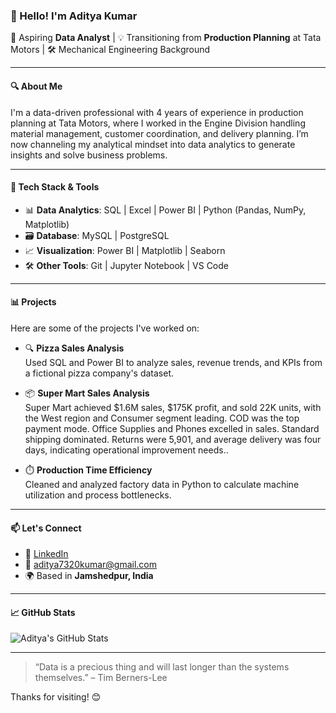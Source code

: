 ### 👋 Hello! I'm Aditya Kumar

🚀 Aspiring **Data Analyst** | 💡 Transitioning from **Production Planning** at Tata Motors | 🛠️ Mechanical Engineering Background

---

#### 🔍 About Me
I'm a data-driven professional with 4 years of experience in production planning at Tata Motors, where I worked in the Engine Division handling material management, customer coordination, and delivery planning. I’m now channeling my analytical mindset into data analytics to generate insights and solve business problems.

---

#### 🧰 Tech Stack & Tools
- 📊 **Data Analytics**: SQL | Excel | Power BI | Python (Pandas, NumPy, Matplotlib)
- 🗃️ **Database**: MySQL | PostgreSQL
- 📈 **Visualization**: Power BI | Matplotlib | Seaborn
- 🛠️ **Other Tools**: Git | Jupyter Notebook | VS Code

---

#### 📊 Projects
Here are some of the projects I've worked on:

- 🔍 **Pizza Sales Analysis**  
  Used SQL and Power BI to analyze sales, revenue trends, and KPIs from a fictional pizza company's dataset.

- 📦 **Super Mart Sales Analysis**  
  Super Mart achieved $1.6M sales, $175K profit, and sold 22K units, with the West region and Consumer segment leading. COD was the top payment mode. Office Supplies and Phones excelled in sales. Standard shipping dominated. Returns were 5,901, and average delivery was four days, indicating operational improvement needs..

- ⏱️ **Production Time Efficiency**  
  Cleaned and analyzed factory data in Python to calculate machine utilization and process bottlenecks.


---

#### 📫 Let's Connect
- 🔗 [LinkedIn](www.linkedin.com/in/aditya-2412ak)
- 📧 aditya7320kumar@gmail.com
- 🌍 Based in **Jamshedpur, India**

---

#### 📈 GitHub Stats
![Aditya's GitHub Stats](https://github-readme-stats.vercel.app/api?username=AdityaKumarYourUsername&show_icons=true&theme=tokyonight)

---

> “Data is a precious thing and will last longer than the systems themselves.” – Tim Berners-Lee

Thanks for visiting! 😊
